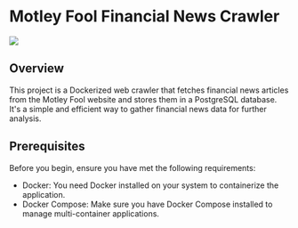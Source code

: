 # Motley Fool Financial News Crawler
<img src="https://business.uoregon.edu/sites/default/files/styles/feature/public/2023-03/enews-financial-wellness-banner-202301.jpg?h=29c4973f&itok=O2LgHuGl">

## Overview

This project is a Dockerized web crawler that fetches financial news articles from the Motley Fool website and stores them in a PostgreSQL database. It's a simple and efficient way to gather financial news data for further analysis.

## Prerequisites

Before you begin, ensure you have met the following requirements:

- Docker: You need Docker installed on your system to containerize the application.
- Docker Compose: Make sure you have Docker Compose installed to manage multi-container applications.
